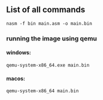## List of all commands
    nasm -f bin main.asm -o main.bin

### running the image using qemu
#### windows:
    qemu-system-x86_64.exe main.bin
#### macos:
    qemu-system-x86_64 main.bin
